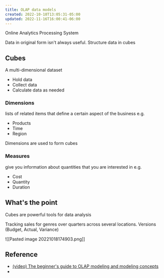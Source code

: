 ```yaml
---
title: OLAP data models
created: 2022-10-18T13:05:31-05:00
updated: 2022-11-16T16:00:41-06:00
---
```


Online Analytics Processing System

Data in original form isn't always useful.
Structure data in cubes

## Cubes
A multi-dimensional dataset
- Hold data
- Collect data
- Calculate data as needed

### Dimensions
lists of related items that define a certain aspect of the business
e.g. 
- Products 
- Time
- Region

Dimensions are used to form cubes

### Measures
give you information about quantities that you are interested in
e.g.
- Cost 
- Quantity
- Duration

## What's the point
Cubes are powerful tools for data analysis

Tracking sales for genres over quarters across several locations.  Versions (Budget, Actual, Variance)

![[Pasted image 20221018174903.png]]

## Reference
- [(video) The beginner's guide to OLAP modeling and modeling concepts](https://www.youtube.com/watch?v=5GOjioIcs8g)
- 